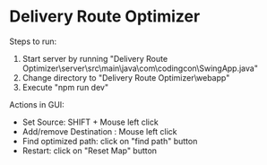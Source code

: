 # Delivery Route Optimizer

Steps to run:
1. Start server by running "Delivery Route Optimizer\server\src\main\java\com\codingcon\SwingApp.java"
2. Change directory to "Delivery Route Optimizer\webapp"
3. Execute "npm run dev"


Actions in GUI:

* Set Source: SHIFT + Mouse left click
* Add/remove Destination : Mouse left click
* Find optimized path: click on "find path" button
* Restart: click on "Reset Map" button
